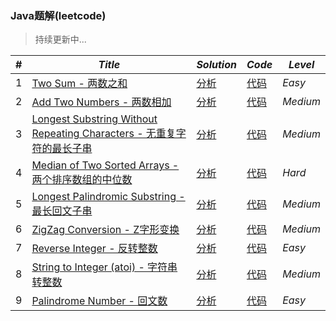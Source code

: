 ### Java题解(leetcode)
> 持续更新中...


|#|***Title***|***Solution*** |***Code***| ***Level*** |
|-|-|-|-|-|
|1| [Two Sum - 两数之和](https://leetcode.com/problems/two-sum/description/) |[分析](https://github.com/ansel09/leetcode/blob/master/solutions/1-5.md#user-content-p001)  |[代码](https://github.com/ansel09/leetcode/blob/master/sources/P001_TwoSum.java)|*Easy*|	
|2|	[Add Two Numbers - 两数相加](https://leetcode.com/problems/add-two-numbers/description/)|[分析](https://github.com/ansel09/leetcode/blob/master/solutions/1-5.md#user-content-p002) |[代码](https://github.com/ansel09/leetcode/blob/master/sources/P002_AddTwoNumbers.java)|*Medium*|	
|3| [Longest Substring Without Repeating Characters - 无重复字符的最长子串](https://leetcode.com/problems/longest-substring-without-repeating-characters/description/)|[分析](https://github.com/ansel09/leetcode/blob/master/solutions/1-5.md#user-content-p003) |[代码](https://github.com/ansel09/leetcode/blob/master/sources/P003_LengthOfLongestSubstring.java)| *Medium* |	
|4| [Median of Two Sorted Arrays - 两个排序数组的中位数](https://leetcode.com/problems/median-of-two-sorted-arrays/description/)|[分析](https://github.com/ansel09/leetcode/blob/master/solutions/1-5.md#user-content-p004) |[代码](https://github.com/ansel09/leetcode/blob/master/sources/P004_FindMedianSortedArrays.java)|*Hard*|
|5| [Longest Palindromic Substring - 最长回文子串](https://leetcode.com/problems/longest-palindromic-substring/description/)|[分析](https://github.com/ansel09/leetcode/blob/master/solutions/1-5.md#user-content-p005)|[代码](https://github.com/ansel09/leetcode/blob/master/sources/P005_LongestPalindrome.java)|*Medium*|    
|6|[ZigZag Conversion - Z字形变换](https://leetcode.com/problems/zigzag-conversion/description/)|[分析](https://github.com/ansel09/leetcode/blob/master/solutions/6-10.md#user-content-p006)|[代码](https://github.com/ansel09/leetcode/blob/master/sources/P006_Convert.java)|*Medium*|
|7|[Reverse Integer - 反转整数](https://leetcode.com/problems/reverse-integer/description/)|[分析](https://github.com/ansel09/leetcode/blob/master/solutions/6-10.md#user-content-p007)|[代码](https://github.com/ansel09/leetcode/blob/master/sources/P007_Reverse.java)|*Easy*|
|8|[String to Integer (atoi) - 字符串转整数](https://leetcode.com/problems/reverse-integer/description/)|[分析](https://github.com/ansel09/leetcode/blob/master/solutions/6-10.md#user-content-p008)|[代码](https://github.com/ansel09/leetcode/blob/master/sources/P008_MyAtoi.java)|*Medium*|
|9|[Palindrome Number - 回文数](https://leetcode.com/problems/palindrome-number/description/)|[分析](https://github.com/ansel09/leetcode/blob/master/solutions/6-10.md#user-content-p009)|[代码](https://github.com/ansel09/leetcode/blob/master/sources/P009_IsPalindrome.java)|*Easy*|